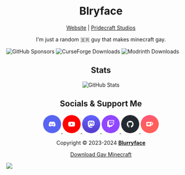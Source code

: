 <!-- Totally not stolen from TCF's lmfao -->

<h1 align="center">Blryface</h1>

<p align="center">
  <a href="https://blurryface.xyz">Website</a> | <a href="https://pridecraft.gay">Pridecraft Studios</a>
</p>

<p align="center">
  I'm just a random 🇧🇷 guy that makes minecraft gay.
</p>

![GitHub Sponsors](https://img.shields.io/github/sponsors/blryface?style=for-the-badge&logo=github&link=https%3A%2F%2Fgithub.com%2Fsponsors%2Fblryface) ![CurseForge Downloads](https://img.shields.io/curseforge/dt/831872?style=for-the-badge&logo=Curseforge&label=Pridepack%20Curseforge%20downloads&color=orange&link=https%3A%2F%2Fwww.curseforge.com%2Fminecraft%2Ftexture-packs%2Fpride-pack) ![Modrinth Downloads](https://img.shields.io/modrinth/dt/pridepack?style=for-the-badge&logo=modrinth&label=Pridepack%20Modrinth%20Downloads&color=green&link=https%3A%2F%2Fmodrtinth.com%2Fpridepack)

<h2 align="center">Stats</h2>

<p align="center">
  <img width="49.5%" alt="GitHub Stats" src="https://github-readme-stats.vercel.app/api?username=blryface&show_icons=true&include_all_commits=true&count_private=true&show=[reviews,prs_merged,prs_merged_percentage]&bg_color=00000066&text_color=FFF&icon_color=E3E3E3&title_color=EFEFEF&border_color=012345">

<h2 align="center">Socials & Support Me</h2>

<p align="center">
  <a href="https://discord.pridecraft.gay/">
    <img alt="Pridecraft Discord" src="https://raw.githubusercontent.com/TheClashFruit/TheClashFruit/main/social_icons/Discord%20-%20Circle.svg" height="48px">
  </a>
  <a href="https://youtube.com/@blrryface">
    <img alt="YouTube" src="https://raw.githubusercontent.com/TheClashFruit/TheClashFruit/main/social_icons/YouTube%20-%20Circle.svg" height="48px">
  </a>
  <a href="https://tech.lgbt/@blurryface" rel="me">
    <img alt="Mastodon" src="https://raw.githubusercontent.com/TheClashFruit/TheClashFruit/main/social_icons/Mastodon%20-%20Circle.svg" height="48px">
  </a>
  <a href="https://twitch.tv/FaceBlry">
    <img alt="Twitch" src="https://raw.githubusercontent.com/TheClashFruit/TheClashFruit/main/social_icons/Twitch%20-%20Circle.svg" height="48px">
  </a>
  <a href="https://github.com/sponsors/Blryface">
    <img alt="Github Sponsors" src="https://raw.githubusercontent.com/TheClashFruit/TheClashFruit/main/social_icons/GitHub%20-%20Circle.svg" height="48px">
  </a>
  <a href="https://donate.pridecraft.gay">
    <img alt="Ko-Fi" src="https://raw.githubusercontent.com/TheClashFruit/TheClashFruit/main/social_icons/Ko-Fi%20-%20Circle.svg" height="48px">
  </a>
</p>

<p align="center">
  Copyright &copy; 2023-2024 <a href="https://bit.ly/3bgQPpC"><b>Blurryface</b></a>
</p>

<p align="center">
  <a href="https://modrinth.com/resourcepack/pridepack">Download Gay Minecraft</a> <br>

![](https://hit.yhype.me/github/profile?user_id=55049569)
